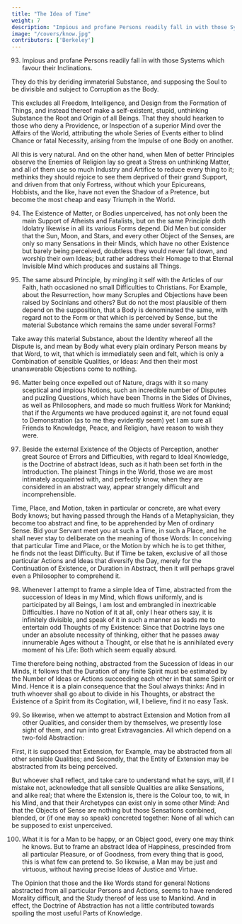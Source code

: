 ```yaml
---
title: "The Idea of Time"
weight: 7
description: "Impious and profane Persons readily fall in with those Systems which favour their Inclinations."
image: "/covers/know.jpg"
contributors: ['Berkeley']
---
```




93. Impious and profane Persons readily fall in with those Systems which favour their Inclinations.

They do this by deriding immaterial Substance, and supposing the Soul to be divisible and subject to Corruption as the Body.

This excludes all Freedom, Intelligence, and Design from the Formation of Things, and instead thereof make a self-existent, stupid, unthinking Substance the Root and Origin of all Beings. That they should hearken to those who deny a Providence, or Inspection of a superior Mind over the Affairs of the World, attributing the whole Series of Events either to blind Chance or fatal Necessity, arising from the Impulse of one Body on another.

All this is very natural. And on the other hand, when Men of better Principles observe the Enemies of Religion lay so great a Stress on unthinking Matter, and all of them use so much Industry and Artifice to reduce every thing to it; methinks they should rejoice to see them deprived of their grand Support, and driven from that only Fortress, without which your Epicureans, Hobbists, and the like, have not even the Shadow of a Pretence, but become the most cheap and easy Triumph in the World.

94. The Existence of Matter, or Bodies unperceived, has not only been the main Support of Atheists and Fatalists, but on the same Principle doth Idolatry likewise in all its various Forms depend. Did Men but consider that the Sun, Moon, and Stars, and every other Object of the Senses, are only so many Sensations in their Minds, which have no other Existence but barely being perceived, doubtless they would never fall down, and worship their own Ideas; but rather address their Homage to that Eternal Invisible Mind which produces and sustains all Things.

95. The same absurd Principle, by mingling it self with the Articles of our Faith, hath occasioned no small Difficulties to Christians. For Example, about the Resurrection, how many Scruples and Objections have been raised by Socinians and others? But do not the most plausible of them depend on the supposition, that a Body is denominated the same, with regard not to the Form or that which is perceived by Sense, but the material Substance which remains the same under several Forms? 

Take away this material Substance, about the Identity whereof all the Dispute is, and mean by Body what every plain ordinary Person means by that Word, to wit, that which is immediately seen and felt, which is only a Combination of sensible Qualities, or Ideas: And then their most unanswerable Objections come to nothing.

96. Matter being once expelled out of Nature, drags with it so many sceptical and impious Notions, such an incredible number of Disputes and puzling Questions, which have been Thorns in the Sides of Divines, as well as Philosophers, and made so much fruitless Work for Mankind; that if the Arguments we have produced against it, are not found equal to Demonstration (as to me they evidently seem) yet I am sure all Friends to Knowledge, Peace, and Religion, have reason to wish they were.

97. Beside the external Existence of the Objects of Perception, another great Source of Errors and Difficulties, with regard to Ideal Knowledge, is the Doctrine of abstract Ideas, such as it hath been set forth in the Introduction. The plainest Things in the World, those we are most intimately acquainted with, and perfectly know, when they are considered in an abstract way, appear strangely difficult and incomprehensible. 

Time, Place, and Motion, taken in particular or concrete, are what every Body knows; but having passed through the Hands of a Metaphysician, they become too abstract and fine, to be apprehended by Men of ordinary Sense. Bid your Servant meet you at such a Time, in such a Place, and he shall never stay to deliberate on the meaning of those Words: In conceiving that particular Time and Place, or the Motion by which he is to get thither, he finds not the least Difficulty. But if Time be taken, exclusive of all those particular Actions and Ideas that diversify the Day, merely for the Continuation of Existence, or Duration in Abstract, then it will perhaps gravel even a Philosopher to comprehend it.


98. Whenever I attempt to frame a simple Idea of Time, abstracted from the succession of Ideas in my Mind, which flows uniformly, and is participated by all Beings, I am lost and embrangled in inextricable Difficulties. I have no Notion of it at all, only I hear others say, it is infinitely divisible, and speak of it in such a manner as leads me to entertain odd Thoughts of my Existence: Since that Doctrine lays one under an absolute necessity of thinking, either that he passes away innumerable Ages without a Thought, or else that he is annihilated every moment of his Life: Both which seem equally absurd.

Time therefore being nothing, abstracted from the Sucession of Ideas in our Minds, it follows that the Duration of any finite Spirit must be estimated by the Number of Ideas or Actions succeeding each other in that same Spirit or Mind. Hence it is a plain consequence that the Soul always thinks: And in truth whoever shall go about to divide in his Thoughts, or abstract the Existence of a Spirit from its Cogitation, will, I believe, find it no easy Task.


99. So likewise, when we attempt to abstract Extension and Motion from all other Qualities, and consider them by themselves, we presently lose sight of them, and run into great Extravagancies. All which depend on a two-fold Abstraction: 

First, it is supposed that Extension, for Example, may be abstracted from all other sensible Qualities; and Secondly, that the Entity of Extension may be abstracted from its being perceived. 

But whoever shall reflect, and take care to understand what he says, will, if I mistake not, acknowledge that all sensible Qualities are alike Sensations, and alike real; that where the Extension is, there is the Colour too, to wit, in his Mind, and that their Archetypes can exist only in some other Mind: And that the Objects of Sense are nothing but those Sensations combined, blended, or (if one may so speak) concreted together: None of all which can be supposed to exist unperceived.


100. What it is for a Man to be happy, or an Object good, every one may think he knows. But to frame an abstract Idea of Happiness, prescinded from all particular Pleasure, or of Goodness, from every thing that is good, this is what few can pretend to. So likewise, a Man may be just and virtuous, without having precise Ideas of Justice and Virtue. 

The Opinion that those and the like Words stand for general Notions abstracted from all particular Persons and Actions, seems to have rendered Morality difficult, and the Study thereof of less use to Mankind. And in effect, the Doctrine of Abstraction has not a little contributed towards spoiling the most useful Parts of Knowledge.
